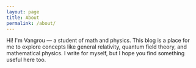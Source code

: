 ```yaml
---
layout: page
title: About
permalink: /about/
---
```


Hi! I'm Vangrou — a student of math and physics. This blog is a place for me to explore concepts like general relativity, quantum field theory, and mathematical physics. I write for myself, but I hope you find something useful here too.
